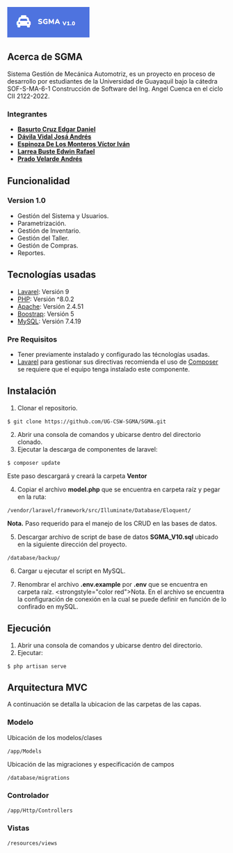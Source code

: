    ![Image text](./public/img/SGMA.PNG)
  
  
## Acerca de SGMA

Sistema Gestión de Mecánica Automotriz, es un proyecto en proceso de desarrollo por estudiantes de la Universidad de Guayaquil bajo la cátedra SOF-S-MA-6-1 Construcción de Software del Ing. Angel Cuenca en el ciclo CII 2122-2022.

### Integrantes 
- **[Basurto Cruz Edgar Daniel](https://github.com/edgarbasurto)**
- **[Dávila Vidal Josá Andrés](https://github.com/Andresdavidala)**
- **[Espinoza De Los Monteros Víctor Iván](https://github.com/IvanEspiM)**
- **[Larrea Buste Edwin Rafael](https://github.com/Rafael1108)**
- **[Prado Velarde Andrés](https://github.com/AndresPradoVelarde)**
 
## Funcionalidad 

### Version 1.0
- Gestión del Sistema y Usuarios.
- Parametrización.
- Gestión de Inventario.
- Gestión del Taller.
- Gestión de Compras.
- Reportes.

## Tecnologías usadas
* [Lavarel](https://laravel.com/docs/9.x): Versión 9 
* [PHP](https://www.php.net/): Versión ^8.0.2
* [Apache](https://apache.org/): Versión 2.4.51 
* [Boostrap](https://getbootstrap.com/docs/5.1/getting-started/introduction/): Versión 5 
* [MySQL](https://dev.mysql.com/doc/): Versión 7.4.19  

### Pre Requisitos 
- Tener previamente instalado y configurado las técnologías usadas.
- [Lavarel](https://laravel.com/docs/9.x) para gestionar sus directivas recomienda el uso de [Composer](https://getcomposer.org/) se requiere que el equipo tenga instalado este componente.

## Instalación

1. Clonar el repositorio.
```
$ git clone https://github.com/UG-CSW-SGMA/SGMA.git
```
2. Abrir una consola de comandos y ubicarse dentro del directorio clonado.
3. Ejecutar la descarga de componentes de laravel:
```
$ composer update 
``` 
Este paso descargará y creará la carpeta <strong>Ventor</strong>

4. Copiar el archivo <strong>model.php</strong> que se encuentra en carpeta raíz y pegar en la ruta: 
```
/vendor/laravel/framework/src/Illuminate/Database/Eloquent/
``` 
<a style="color red"> <strong>Nota.</strong></a> Paso requerido para el manejo de los CRUD en  las bases de datos.

5. Descargar archivo de script de base de datos <strong> SGMA_V10.sql</strong> ubicado en la siguiente dirección del proyecto. 
```
/database/backup/
``` 

6. Cargar u ejecutar el script en MySQL.

7. Renombrar el archivo <strong>.env.example</strong> por <strong>.env</strong> que se encuentra en carpeta raíz.
<strongstyle="color red">Nota.</strong> En el archivo se encuentra la configuración de conexión en la cual se puede definir en función de lo confirado en mySQL.
   
## Ejecución
1. Abrir una consola de comandos y ubicarse dentro del directorio.
2. Ejecutar:
```
$ php artisan serve 
``` 

## Arquitectura MVC
A continuación se detalla la ubicacion de las carpetas de las capas.
### Modelo
Ubicación de los modelos/clases
```
/app/Models
```
Ubicación de las migraciones y especificación de campos
```
/database/migrations
```


### Controlador
```
/app/Http/Controllers
```


### Vistas
```
/resources/views
```
